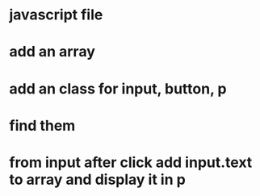 # javascript file 
# add an array
# add an class for input, button, p
# find them
# from input after click add input.text to array and display it in p 